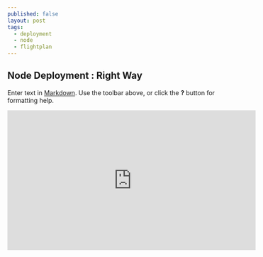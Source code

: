 ```yaml
---
published: false
layout: post
tags:
  - deployment
  - node
  - flightplan
---
```

## Node Deployment : Right Way

Enter text in [Markdown](http://daringfireball.net/projects/markdown/). Use the toolbar above, or click the **?** button for formatting help.

<iframe width="560" height="315" src="https://www.youtube.com/embed/XxRuW1pfGTI?list=PLoYCgNOIyGAApoDfJHjmMgGNlYenKg5jO&amp;controls=0&amp;showinfo=0" frameborder="0" allowfullscreen></iframe>